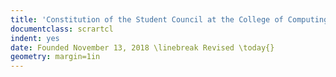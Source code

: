 ```yaml
---
title: 'Constitution of the Student Council at the College of Computing at Georgia Tech'
documentclass: scrartcl
indent: yes
date: Founded November 13, 2018 \linebreak Revised \today{}
geometry: margin=1in
---
```

